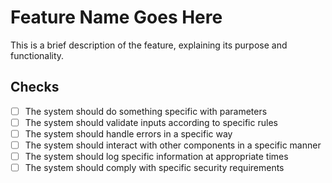 # Feature Name Goes Here

This is a brief description of the feature, explaining its purpose and functionality.

## Checks
- [ ] The system should do something specific with parameters
- [ ] The system should validate inputs according to specific rules
- [ ] The system should handle errors in a specific way
- [ ] The system should interact with other components in a specific manner
- [ ] The system should log specific information at appropriate times
- [ ] The system should comply with specific security requirements

<!-- meta:
{
  "files_auto": true,
  "file_hashes": {
    "path/to/main/file.ts": "base64EncodedHashHere==",
    "path/to/secondary/file.ts": "anotherBase64EncodedHashHere=="
  }
}
--> 